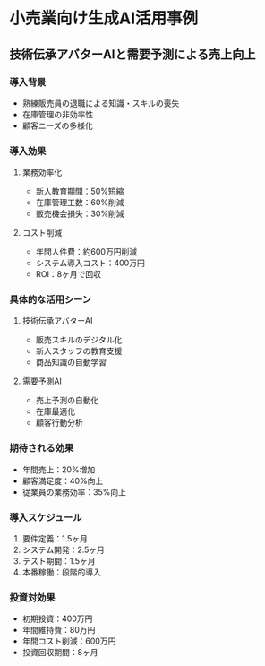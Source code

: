 # 小売業向け生成AI活用事例
## 技術伝承アバターAIと需要予測による売上向上

### 導入背景
- 熟練販売員の退職による知識・スキルの喪失
- 在庫管理の非効率性
- 顧客ニーズの多様化

### 導入効果
1. 業務効率化
   - 新人教育期間：50%短縮
   - 在庫管理工数：60%削減
   - 販売機会損失：30%削減

2. コスト削減
   - 年間人件費：約600万円削減
   - システム導入コスト：400万円
   - ROI：8ヶ月で回収

### 具体的な活用シーン
1. 技術伝承アバターAI
   - 販売スキルのデジタル化
   - 新人スタッフの教育支援
   - 商品知識の自動学習

2. 需要予測AI
   - 売上予測の自動化
   - 在庫最適化
   - 顧客行動分析

### 期待される効果
- 年間売上：20%増加
- 顧客満足度：40%向上
- 従業員の業務効率：35%向上

### 導入スケジュール
1. 要件定義：1.5ヶ月
2. システム開発：2.5ヶ月
3. テスト期間：1.5ヶ月
4. 本番稼働：段階的導入

### 投資対効果
- 初期投資：400万円
- 年間維持費：80万円
- 年間コスト削減：600万円
- 投資回収期間：8ヶ月 
